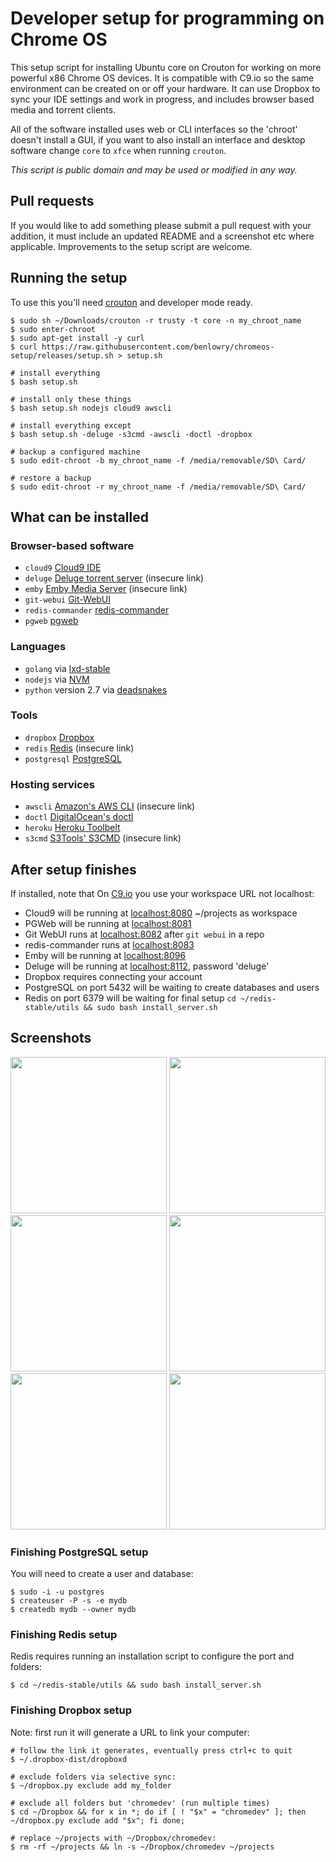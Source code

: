 # Developer setup for programming on Chrome OS

This setup script for installing Ubuntu core on Crouton for working on more powerful x86 Chrome OS
devices.  It is compatible with C9.io so the same environment can be created on or off your
hardware.  It can use Dropbox to sync your IDE settings and work in progress, and includes browser
based media and torrent clients.

All of the software installed uses web or CLI interfaces so the 'chroot' doesn't install a GUI, if you
want to also install an interface and desktop software change `core` to `xfce` when running `crouton`.

*This script is public domain and may be used or modified in any way.*

## Pull requests
If you would like to add something please submit a pull request with your addition, it must include
an updated README and a screenshot etc where applicable.  Improvements to the setup script are welcome.

## Running the setup
To use this you'll need [crouton](https://github.com/dnschneid/crouton) and developer mode ready.

    $ sudo sh ~/Downloads/crouton -r trusty -t core -n my_chroot_name
    $ sudo enter-chroot
    $ sudo apt-get install -y curl
    $ curl https://raw.githubusercontent.com/benlowry/chromeos-setup/releases/setup.sh > setup.sh

    # install everything
    $ bash setup.sh

    # install only these things
    $ bash setup.sh nodejs cloud9 awscli

    # install everything except
    $ bash setup.sh -deluge -s3cmd -awscli -doctl -dropbox

    # backup a configured machine
    $ sudo edit-chroot -b my_chroot_name -f /media/removable/SD\ Card/

    # restore a backup
    $ sudo edit-chroot -r my_chroot_name -f /media/removable/SD\ Card/

## What can be installed
### Browser-based software
- `cloud9` [Cloud9 IDE](https://github.com/c9/core)
- `deluge` [Deluge torrent server](http://deluge-torrent.org/) (insecure link)
- `emby` [Emby Media Server](http://emby.media)  (insecure link)
- `git-webui` [Git-WebUI](https://github.com/alberthier/git-webgui)
- `redis-commander` [redis-commander](https://github.com/joeferner/redis-commander)
- `pgweb` [pgweb ](https://github.com/sosedoff/pgweb)

### Languages
- `golang` via [lxd-stable](https://launchpad.net/~ubuntu-lxc/+archive/ubuntu/lxd-stable)
- `nodejs` via [NVM](https://github.com/creationix/nvm)
- `python` version 2.7 via [deadsnakes](https://launchpad.net/~fkrull/+archive/ubuntu/deadsnakes-python2.7)

### Tools
- `dropbox` [Dropbox](https://www.dropbox.com/)
- `redis` [Redis](http://redis.io/)  (insecure link)
- `postgresql` [PostgreSQL](https://postgresql.org/)

### Hosting services
- `awscli` [Amazon's  AWS CLI](http://docs.aws.amazon.com/cli/latest/userguide/installing.html)  (insecure link)
- `doctl` [DigitalOcean's doctl](https://github.com/digitaloceal/doctl)
- `heroku` [Heroku Toolbelt](https://toolbelt.heroku.com/debian)
- `s3cmd` [S3Tools' S3CMD](http://s3tools.org/s3cmd)  (insecure link)

## After setup finishes
If installed, note that On [C9.io](https://c9.io) you use your workspace URL not localhost:

- Cloud9 will be running at [localhost:8080](http://localhost:8080) ~/projects as workspace
- PGWeb will be running at [localhost:8081](http://localhost:8081)
- Git WebUI runs at [localhost:8082](http://localhost:8082) after `git webui` in a repo
- redis-commander runs at [localhost:8083](http://localhost:8083)
- Emby will be running at [localhost:8096](http://localhost:8096)
- Deluge will be running at [localhost:8112](http://localhost:8112), password 'deluge'
- Dropbox requires connecting your account
- PostgreSQL on port 5432 will be waiting to create databases and users
- Redis on port 6379 will be waiting for final setup `cd ~/redis-stable/utils && sudo bash install_server.sh`

## Screenshots
<a href='https://raw.github.com/benlowry/chromeos-setup/master/screenshots/cloud9.png' title='Cloud9 - an open source IDE'><img src="https://raw.github.com/benlowry/chromeos-setup/master/screenshots/cloud9.png" width="250"/></a>
<a href='https://raw.github.com/benlowry/chromeos-setup/master/screenshots/deluge.png' title='Deluge - an open source web server and interface for torrents'><img src="https://raw.github.com/benlowry/chromeos-setup/master/screenshots/deluge.png" width="250"/></a>
<a href='https://raw.github.com/benlowry/chromeos-setup/master/screenshots/emby.png' title='Emby -
an open source media server and interface for audio/video'><img src="https://raw.github.com/benlowry/chromeos-setup/master/screenshots/emby.png" width="250"/></a>
<a href='https://raw.github.com/benlowry/chromeos-setup/master/screenshots/gitwebui.png' title='git-webui - an open source web interface for git repistories.'><img src="https://raw.github.com/benlowry/chromeos-setup/master/screenshots/gitwebui.png" width="250"/></a>
<a href='https://raw.github.com/benlowry/chromeos-setup/master/screenshots/pgweb.png' title='PGWeb - an open source web interface for PostgreSQL databases'><img src="https://raw.github.com/benlowry/chromeos-setup/master/screenshots/pgweb.png" width="250"/></a>
<a href='https://raw.github.com/benlowry/chromeos-setup/master/screenshots/redis-commander.png' title='redis-commander - an open source web interface for Redis'><img src="https://raw.github.com/benlowry/chromeos-setup/master/screenshots/redis-commander.png" width="250"/></a>

### Finishing PostgreSQL setup
You will need to create a user and database:

    $ sudo -i -u postgres
    $ createuser -P -s -e mydb
    $ createdb mydb --owner mydb

### Finishing Redis setup
Redis requires running an installation script to configure the port and folders:

    $ cd ~/redis-stable/utils && sudo bash install_server.sh

### Finishing Dropbox setup
Note: first run it will generate a URL to link your computer:

    # follow the link it generates, eventually press ctrl+c to quit
    $ ~/.dropbox-dist/dropboxd

    # exclude folders via selective sync:
    $ ~/dropbox.py exclude add my_folder

    # exclude all folders but 'chromedev' (run multiple times)
    $ cd ~/Dropbox && for x in *; do if [ ! "$x" = "chromedev" ]; then ~/dropbox.py exclude add "$x"; fi done;

    # replace ~/projects with ~/Dropbox/chromedev:
    $ rm -rf ~/projects && ln -s ~/Dropbox/chromedev ~/projects
